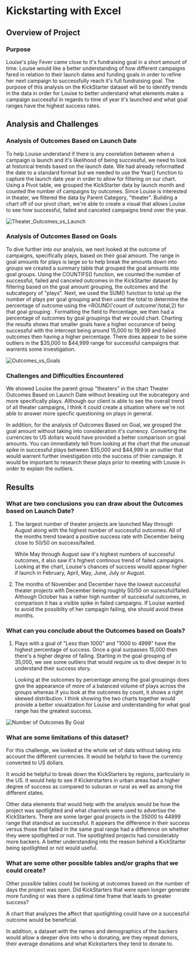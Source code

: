 # Kickstarting with Excel

## Overview of Project

### Purpose 
Louise's play Fever came close to it's fundraising goal in a short amount of time. Louise would like a better understanding of how different campaigns fared in relation to their launch dates and funding goals in order to refine her next campaign to successfully reach it's full fundraising goal. The purpose of this analysis on the KickStarter dataset will be to identify trends in the data in order for Louise to better understand what elements make a campaign successful in regards to time of year it's launched and what goal ranges have the highest success rates.

## Analysis and Challenges 

### Analysis of Outcomes Based on Launch Date 

To help Louise understand if there is any coorelation between when a campaign is launch and it's likelihood of being successful, we need to look at historical trends based on the launch date. We had already reformatted the date to a standard format but we needed to use the Year() function to capture the launch date year in order to allow for filtering on our chart. Using a Pivot table, we grouped the KickStarter data by launch month and counted the number of campaigns by outcomes. Since Louise is interested in theater, we filtered the data by Parent Category, "theater". Building a chart off of our pivot chart, we're able to create a visual that allows Louise to see how successful, failed and canceled campaigns trend over the year. 

![Theater_Outcomes_vs_Launch](https://user-images.githubusercontent.com/87085239/164118679-58f414a6-ad10-4a14-87d7-e05ef3a6c62d.png)

### Analysis of Outcomes Based on Goals 

To dive further into our analysis, we next looked at the outcome of campaigns, specifically plays, based on their goal amount. The range in goal amounts for plays is large so to help break the amounts down into groups we created a summary table that grouped the goal amounts into goal groups. Using the COUNTIFS() function, we counted the number of successful, failed and canceled outcomes in the KickStarter dataset by filtering based on the goal amount grouping, the outcomes and the subcategory of "plays". Next, we used the SUM() function to total up the number of plays per goal grouping and then used the total to determine the percentage of outcome using the =ROUND('count of outcome'/total,2) for that goal grouping . Formatting the field to Percentage, we then had a percentage of outcomes by goal groupings that we could chart. Charting the results shows that smaller goals have a higher occurance of being successful with the intercept being around 15,000 to 19,999 and failed outcomes then having a higher percentage. There does appear to be some outliers in the $35,000 to $44,999 range for successful campaigns that warrents some investigation.

![Outcomes_vs_Goals](https://user-images.githubusercontent.com/87085239/164118706-6a18d589-777f-4e88-b9dd-491869c8aa5e.png)

### Challenges and Difficulties Encountered 

We showed Louise the parent group "theaters" in the chart Theater Outcomes Based on Launch Date without breaking out the subcategory and more specifically plays. Although our client is able to see the overall trend of all theater campaigns, I think it could create a situation where we're not able to answer more specfic questioning on plays in general. 

In addition, for the analysis of Outcomes Based on Goal, we grouped the goal amount without taking into consideration it's currency. Converting the currencies to US dollars would have provided a better comparison on goal amounts. You can immediately tell from looking at the chart that the unusual spike in successful plays between $35,000 and $44,999 is an outlier that would warrent further investigation into the success of thier campaign. It would be important to research these plays prior to meeting with Lousie in order to explain the outliers.

## Results

### What are two conclusions you can draw about the Outcomes based on Launch Date?
1. The largest number of theater projects are launched May through August along with the highest number of successful outcomes. All of the months trend toward a positive success rate with December being close to 50/50 on success/failed. 

   While May through August saw it's highest numbers of successful outcomes, it also saw it's highest continous trend of failed campaigns. Looking at the chart,     Louise's chances of success would appear higher if launch in February, April, May, June, July or August.

2. The months of November and December have the lowest successful theater projects with December being roughly 50/50 on sucessful/failed. Although October has a rather high number of successful outcomes, in comparison it has a visible spike in failed campaigns. If Louise wanted to avoid the possiblity of her campagin failing, she should avoid these months.

### What can you conclude about the Outcomes based on Goals?
1. Plays with a goal of "Less than 1000" and "1000 to 4999" have the highest percentage of success. Once a goal surpasses 15,000 then there's a higher degree of failing. Starting in the goal grouping of 35,000, we see some outliers that would require us to dive deeper in to understand their success story. 

   Looking at the outcomes by percentage among the goal groupings does give the appearance of more of a balanced volume of plays across the groups whereas if you  look at the outcomes by count, it shows a right skewed distribution. I think showing the two charts together would provide a better visualization for Louise and understanding for what goal range has the greatest success. 

![Number of Outcomes By Goal](https://user-images.githubusercontent.com/87085239/164359433-b4d532b0-7e03-44a3-aa34-2c1f7a6d8d07.png)


### What are some limitations of this dataset?
For this challenge, we looked at the whole set of data without taking into account the different currencies. It would be helpful to have the currency converted to US dollars. 

It would be helpful to break down the KickStarters by regions, particularly in the US. It would help to see if Kickerstarters in urban areas had a higher degree of success as compared to suburan or rural as well as among the different states. 

Other data elements that would help with the analysis would be how the project was spotlighted and what channels were used to advertise the KickStarters. There are some larger goal projects in the 35000 to 44999 range that standout as successful. It appears the difference in their success versus those that failed in the same goal range had a difference on whether they were spotlighted or not. The spotlighted projects had considerably more backers. A better understanding into the reason behind a KickStarter being spotlighted or not would useful. 

### What are some other possible tables and/or graphs that we could create?
Other possible tables could be looking at outcomes based on the number of days the project was open. Did KickStarters that were open longer generate more funding or was there a optimal time frame that leads to greater success? 

A chart that analyzes the affect that spotlighting could have on a successful outcome would be beneficial. 

In addition, a dataset with the names and demographics of the backers would allow a deeper dive into who is donating, are they repeat donors, their average donations and what Kickstarters they tend to donate to. 
